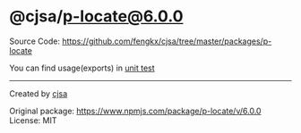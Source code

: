 # @cjsa/p-locate@6.0.0

Source Code: https://github.com/fengkx/cjsa/tree/master/packages/p-locate

You can find usage(exports) in [unit test](https://github.com/fengkx/cjsa/tree/master/packages/p-locate/test/pkg.test.js)

---

Created by [cjsa](https://github.com/fengkx/cjsa/)

Original package: https://www.npmjs.com/package/p-locate/v/6.0.0
License: MIT
